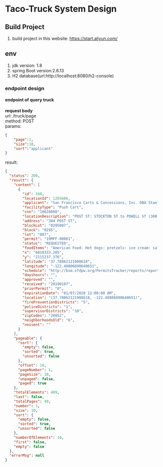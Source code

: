 # Taco-Truck System Design
## Build Project
1. build project in this website: https://start.aliyun.com/

## env
1. jdk version: 1.8
2. spring Boot version:2.6.13
3. H2 database(url:http://localhost:8080/h2-console)

### endpoint design
#### endpoint of query truck
**request body**  
url: /truck/page  
method: POST  
params:
```json
{
    "page":1,
    "size":10,
    "sort":"applicant"
}
```
result: 
```json
{
  "status": 200,
  "result": {
    "content": [
      {
        "id": 168,
        "locationId": 1265606,
        "applicant": "San Francisco Carts & Concessions, Inc. DBA Stanley's Steamers Hot Dogs",
        "facilityType": "Push Cart",
        "cnn": "10628000",
        "locationDescription": "POST ST: STOCKTON ST to POWELL ST (300 - 399)",
        "address": "384 POST ST",
        "blockLot": "0295007",
        "block": "0295",
        "lot": "007",
        "permit": "19MFF-00001",
        "status": "REQUESTED",
        "foodItems": "American Food: Hot dogs: pretzels: ice cream: salads: beverages: sandwiches: soup: coffee: pastries:etc.",
        "x": "6010333.205",
        "y": "2115237.376",
        "latitude": "37.78862121908618",
        "longitude": "-122.40806890640651",
        "schedule": "http://bsm.sfdpw.org/PermitsTracker/reports/report.aspx?title=schedule&report=rptSchedule&params=permit=19MFF-00001&ExportPDF=1&Filename=19MFF-00001_schedule.pdf",
        "dayshours": "",
        "approved": "",
        "received": "20190107",
        "priorPermit": "0",
        "expirationDate": "01/07/2020 12:00:00 AM",
        "location": "(37.78862121908618, -122.40806890640651)",
        "firePreventionDistricts": "5",
        "policeDistricts": "1",
        "supervisorDistricts": "10",
        "zipCodes": "28852",
        "neighborhoodsOld": "6",
        "noisent": ""
      }
    ],
    "pageable": {
      "sort": {
        "empty": false,
        "sorted": true,
        "unsorted": false
      },
      "offset": 10,
      "pageNumber": 1,
      "pageSize": 10,
      "unpaged": false,
      "paged": true
    },
    "totalElements": 489,
    "last": false,
    "totalPages": 49,
    "number": 1,
    "size": 10,
    "sort": {
      "empty": false,
      "sorted": true,
      "unsorted": false
    },
    "numberOfElements": 10,
    "first": false,
    "empty": false
  },
  "errorMsg": null
}
```
